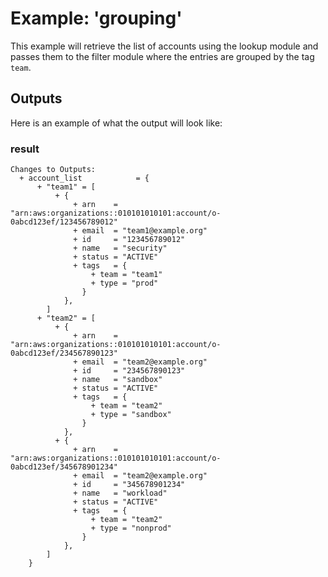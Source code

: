 # Example: 'grouping'

This example will retrieve the list of accounts using the lookup module and passes them to the filter
module where the entries are grouped by the tag `team`.

## Outputs

Here is an example of what the output will look like:

### result

```text
Changes to Outputs:
  + account_list            = {
      + "team1" = [
          + {
              + arn    = "arn:aws:organizations::010101010101:account/o-0abcd123ef/123456789012"
              + email  = "team1@example.org"
              + id     = "123456789012"
              + name   = "security"
              + status = "ACTIVE"
              + tags   = {
                  + team = "team1"
                  + type = "prod"
                }
            },
        ]
      + "team2" = [
          + {
              + arn    = "arn:aws:organizations::010101010101:account/o-0abcd123ef/234567890123"
              + email  = "team2@example.org"
              + id     = "234567890123"
              + name   = "sandbox"
              + status = "ACTIVE"
              + tags   = {
                  + team = "team2"
                  + type = "sandbox"
                }
            },
          + {
              + arn    = "arn:aws:organizations::010101010101:account/o-0abcd123ef/345678901234"
              + email  = "team2@example.org"
              + id     = "345678901234"
              + name   = "workload"
              + status = "ACTIVE"
              + tags   = {
                  + team = "team2"
                  + type = "nonprod"
                }
            },
        ]
    }
```